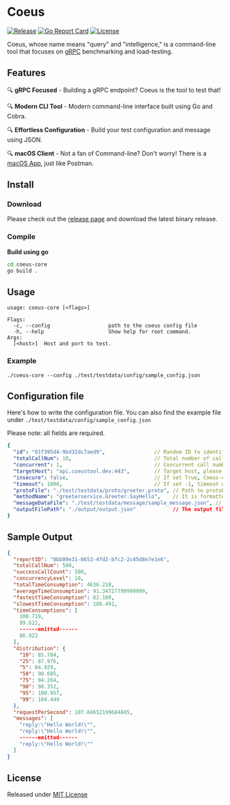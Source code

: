 # Coeus

[![Release](https://img.shields.io/github/v/release/Coeus-gRPC/coeus-core?include_prereleases)](https://github.com/Coeus-gRPC/coeus-core/releases/latest)
[![Go Report Card](https://goreportcard.com/badge/github.com/Coeus-gRPC/coeus-core)](https://goreportcard.com/report/github.com/Coeus-gRPC/coeus-core)
[![License](https://img.shields.io/github/license/Coeus-gRPC/coeus-core)](https://raw.githubusercontent.com/Coeus-gRPC/coeus-core/LICENSE.md)

Coeus, whose name means "query" and "intelligence," is a command-line tool that focuses on [gRPC](https://grpc.io/) benchmarking and load-testing.

## Features
🔍 **gRPC Focused** - Building a gRPC endpoint? Coeus is the tool to test that!

🔍 **Modern CLI Tool** - Modern command-line interface built using Go and Cobra.

🔍 **Effortless Configuration** - Build your test configuration and message using JSON.

🔍 **macOS Client** - Not a fan of Command-line? Don't worry! There is a [macOS App](), just like Postman.

## Install

### Download
Please check out the [release page](https://github.com/Coeus-gRPC/coeus-core/releases) and download the latest binary release.

### Compile
**Build using go**
```sh
cd coeus-core
go build .
```

## Usage
```
usage: coeus-core [<flags>]

Flags:
  -c, --config                   path to the coeus config file
  -h, --help                     Show help for root command.
Args:
  [<host>]  Host and port to test.
```
### Example
```
./coeus-core --config ./test/testdata/config/sample_config.json
```

## Configuration file
Here's how to write the configuration file. You can also find the example file under ```./test/testdata/config/sample_config.json```

Please note: all fields are required.
```yaml
{
  "id": "01f395d4-9bd32dc7aed9",                // Random ID to identify the configuration
  "totalCallNum": 10,                           // Total number of calls to make
  "concurrent": 1,                              // Concurrent call number
  "targetHost": "api.coeustool.dev:443",        // Target host, please include port address, as well
  "insecure": false,                            // If set True, Coeus-core will retrieve TLS cert from destination server
  "timeout": 1000,                              // If set -1, timeout will be ignored
  "protoFile": "./test/testdata/proto/greeter.proto", // Path to protobuf files, currently only support Protobuf syntax version 3
  "methodName": "greeterservice.Greeter.SayHello",    // It is formatted as "package_name.service_name.method_name"
  "messageDataFile": "./test/testdata/message/sample_message.json", // Format the message file as standard JSON
  "outputFilePath": "./output/output.json"            // The output file should exist (or be created) beforehand
}
```

## Sample Output
```json
{
  "reportID": "0bb89e31-0653-4fd2-bfc2-2c45d8e7e1e6",
  "totalCallNum": 500,
  "successCallCount": 500,
  "concurrencyLevel": 10,
  "totalTimeConsumption": 4636.218,
  "averageTimeConsumption": 91.34727799999999,
  "fastestTimeConsumption": 82.109,
  "slowestTimeConsumption": 108.491,
  "timeConsumptions": [
    100.719,
    99.622,
    ------emitted------
    86.922
  ],
  "distribution": {
    "10": 85.784,
    "25": 87.976,
    "5": 84.929,
    "50": 90.605,
    "75": 94.264,
    "90": 98.352,
    "95": 100.957,
    "99": 104.449
  },
  "requestPerSecond": 107.84652199684845,
  "messages": [
    "reply:\"Hello World!\"",
    "reply:\"Hello World!\"",
    ------emitted------
    "reply:\"Hello World!\""
  ]
}
```

## License
Released under [MIT License](https://www.mit.edu/~amini/LICENSE.md)